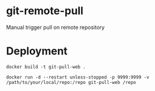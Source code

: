 # git-remote-pull

Manual trigger pull on remote repository

# Deployment

```
docker build -t git-pull-web .
```

```
docker run -d --restart unless-stopped -p 9999:9999 -v /path/to/your/local/repo:/repo git-pull-web /repo
```